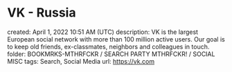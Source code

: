 # VK - Russia

created: April 1, 2022 10:51 AM (UTC)
description: VK is the largest European social network with more than 100 million active users. Our goal is to keep old friends, ex-classmates, neighbors and colleagues in touch.
folder: BOOKMRKS-MTHRFCKR / SEARCH PARTY MTHRFCKR! / SOCIAL MISC
tags: Search, Social Media
url: https://vk.com
